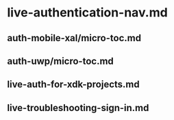 # live-authentication-nav.md

## auth-mobile-xal/micro-toc.md

## auth-uwp/micro-toc.md

## live-auth-for-xdk-projects.md

## live-troubleshooting-sign-in.md
